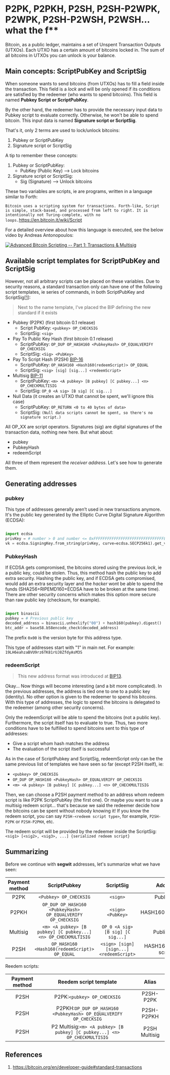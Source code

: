 # P2PK, P2PKH, P2SH, P2SH-P2WPK, P2WPK, P2SH-P2WSH, P2WSH... what the f**

Bitcoin, as a public ledger, maintains a set of Unspent Transaction Outputs (UTXOs). Each UTXO has a certain amount of bitcoins locked in. The sum of all bitcoins in UTXOs you can unlock is your balance.

## Main concepts: ScriptPubKey and ScriptSig

When someone wants to send bitcoins (from UTXOs) has to fill a field inside the transaction. This field is a *lock* and will be only opened if its conditions are satisfied by the redeemer (who wants to spend bitcoins). This field is named **Pubkey Script or ScriptPubKey**.

By the other hand, the redeemer has to provide the necessary input data to Pubkey script to evaluate correctly. Otherwise, he won't be able to spend bitcoin. This input data is named **Signature script or ScriptSig**.

That's it, only 2 terms are used to lock/unlock bitcoins:

1. Pubkey or ScriptPubKey
2. Signature script or ScriptSig

A tip to remember these concepts:

1. Pubkey or ScriptPubKey: 
    * PubKey (Public Key) --> Lock bitcoins
2. Signature script or ScriptSig: 
    * Sig (Signature) --> Unlock bitcoins

These two variables are scripts, ie are programs, written in a language similar to Forth:

```Bitcoin uses a scripting system for transactions. Forth-like, Script is simple, stack-based, and processed from left to right. It is intentionally not Turing-complete, with no loops.```https://en.bitcoin.it/wiki/Script

For a detailed overview about how this language is executed, see the below video by Andreas Antonopoulos:


[![Advanced Bitcoin Scripting -- Part 1: Transactions & Multisig](http://img.youtube.com/vi/8FeAXjkmDcQ/0.jpg)](http://www.youtube.com/watch?v=8FeAXjkmDcQ)

## Available script templates for ScriptPubKey and ScriptSig

However, not all arbitrary scripts can be placed on these variables. Due to security reasons, a standard transaction only can have one of the following script templates, ie series of commands, in both ScriptPubKey and ScriptSig[[1]]:

> Next to the name template, I've placed the BIP defining the new standard if it exists

* Pubkey (P2PK) (first bitcoin 0.1 release)
  * Script PubKey: ``<pubkey> OP_CHECKSIG``
  * ScriptSig: ``<sig>``
* Pay To Public Key Hash (first bitcoin 0.1 release)
  * ScriptPubKey: ``OP_DUP OP_HASH160 <PubkeyHash> OP_EQUALVERIFY OP_CHECKSIG``
  * ScriptSig: ``<Sig> <PubKey>``
* Pay To Script Hash (P2SH) [BIP-16](https://github.com/bitcoin/bips/blob/master/bip-0016.mediawiki)
  * ScriptPubKey: ``OP_HASH160 <Hash160(redeemScript)> OP_EQUAL``
  * ScriptSig: ``<sig> [sig] [sig...] <redeemScript>``
* Multisig [BIP-11](https://github.com/bitcoin/bips/blob/master/bip-0011.mediawiki)
  * ScriptPubKey: ``<m> <A pubkey> [B pubkey] [C pubkey...] <n> OP_CHECKMULTISIG``
  * ScriptSig: ``OP_0 <A sig> [B sig] [C sig...]``
* Null Data (it creates an UTXO that cannot be spent, we'll ignore this case)
  * ScriptPubKey: ``OP_RETURN <0 to 40 bytes of data>``
  * ScriptSig: ``(Null data scripts cannot be spent, so there's no signature script.)``

All OP_XX are script operators. Signatures (sig) are digital signatures of the transaction data, nothing new here. But what about:

* pubkey
* PubkeyHash
* redeemScript

All three of them represent the *receiver address*. Let's see how to generate them.

## Generating addresses

### pubkey

This type of addresses generally aren’t used in new transactions anymore. It's the public key generated by the Elliptic Curve Digital Signature Algorithm (ECDSA):

```python

import ecdsa
privKey = # number > 0 and number <= 0xFFFFFFFFFFFFFFFFFFFFFFFFFFFFFFFEBAAEDCE6AF48A03BBFD25E8CD0364140
vk = ecdsa.SigningKey.from_string(privKey, curve=ecdsa.SECP256k1).get_verifying_key()

```

### PubkeyHash

If ECDSA gets compromised, the bitcoins stored using the previous *lock*, ie a public key, could be stolen. Thus, this method hash the public key to add extra security. Hashing the public key, and if ECDSA gets compromised, would add an extra security layer and the *hacker* wont be able to spend the funds (SHA256+RIPEMD160+ECDSA have to be broken at the same time). There are other security concerns which makes this option more secure than raw public key (checksum, for example).

```python

import binascii
pubkey = # Previous public key
decoded_address = binascii.unhexlify("00") + hash160(pubkey).digest()
btc_addr = base58.b58encode_check(decoded_address)

```
The prefix `0x00` is the version byte for this address type.

This type of addresses start with "1" in main net. For example: `19LH6eahzaBVU9rz6TK81rUJ8ZfdyAsM3S`

### redeemScript

> This new address format was introduced at [BIP13](https://github.com/bitcoin/bips/blob/master/bip-0013.mediawiki).

Okay... Now things will become interesting (and a bit more complicated). In the previous addresses, the address is tied one to one to a public key (identity). No other option is given to the redeemer to spend his bitcoins. With this type of addresses, the logic to spend the bitcoins is delegated to the redeemer (among other security concerns).

Only the redeemScript will be able to spend the bitcoins (not a public key). Furthermore, the script itself has to evaluate to true. Thus, two more conditions have to be fulfilled to spend bitcoins sent to this type of addresses:

* Give a script whom hash matches the address
* The evaluation of the script itself is successful

As in the case of ScriptPubkey and ScriptSig, redeemScript only can be the same previous list of templates we have seen so far (except P2SH itself), ie:

* `<pubkey> OP_CHECKSIG`
* `OP_DUP OP_HASH160 <PubkeyHash> OP_EQUALVERIFY OP_CHECKSIG`
* `<m> <A pubkey> [B pubkey] [C pubkey...] <n> OP_CHECKMULTISIG`

Then, we can choose a P2SH payment method to an address whom redeem script is like P2PK ScriptPubKey (the first one). Or maybe you want to use a multisig redeem script... that's because we said the redeemer decide how the bitcoins can be spent without nobody knowing it! If you know the redeem script, you can say `P2SH-<redeem script type>`, for example, `P2SH-P2PK` or `P2SH-P2PKH`, etc.

The redeem script will be provided by the redeemer inside the ScriptSig: `<sig1> [<sig2>, <sig3>, ...] {serialized redeem script}`

## Summarizing

Before we continue with **segwit** addresses, let's summarize what we have seen:

|Payment method                 |ScriptPubkey                      |ScriptSig    |Address|
|:-----------------------------:|:--------------------------------:|:-----------:|:-----:|
|P2PK                           |`<Pubkey> OP_CHECKSIG`            |`<sign>`|PublicKey  |
|P2PKH                          |`OP_DUP OP_HASH160 <PubkeyHash> OP_EQUALVERIFY OP_CHECKSIG`|`<sign> <PubKey>`|HASH160(PublicKey)|
|Multisig                       |`<m> <A pubkey> [B pubkey] [C pubkey...] <n> OP_CHECKMULTISIG`|`OP_0 <A sig> [B sig] [C sig...]`|PublicKeys|
|P2SH                           |`OP_HASH160 <Hash160(redeemScript)> OP_EQUAL`|`<sign> [sign] [sign...] <redeemScript>`|HASH160(redeem script)|

Reedem scripts:

| Payment method|Reedem script template                                             |Alias|
|:-------------:|:-----------------------------------------------------------------:|:-----:|
|P2SH           |P2PK:`<pubkey> OP_CHECKSIG`                                      |P2SH-P2PK|
|P2SH           |P2PKH:`OP_DUP OP_HASH160 <PubkeyHash> OP_EQUALVERIFY OP_CHECKSIG`|P2SH-P2PKH|
|P2SH           |P2 Multisig:`<m> <A pubkey> [B pubkey] [C pubkey...] <n> OP_CHECKMULTISIG`|P2SH Multisig

## References

[1]: https://bitcoin.org/en/developer-guide#standard-transactions[https://bitcoin.org/en/developer-guide#standard-transactions]

1. https://bitcoin.org/en/developer-guide#standard-transactions
